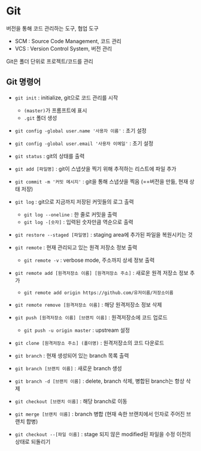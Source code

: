 # Git

버전을 통해 코드 관리하는 도구, 협업 도구

* SCM : Source Code Management, 코드 관리
* VCS : Version Control System, 버전 관리

Git은 폴더 단위로 프로젝트/코드를 관리



## Git 명령어

* `git init` : initialize, git으로 코드 관리를 시작
  * `(master)`가 프롬프트에 표시
  * `.git` 폴더 생성
* `git config -global user.name '사용자 이름'` : 초기 설정
* `git config -global user.email '사용자 이메일'` : 초기 설정

* `git status` : git의 상태를 출력
* `git add [파일명]` : git이 스냅샷을 찍기 위해 추적하는 리스트에 파일 추가
* `git commit -m '커밋 메시지'` : git을 통해 스냅샷을 찍음 (==버전을 만듦, 현재 상태 저장)
* `git log` : git으로 지금까지 저장된 커밋들의 로그 출력
  * `git log --oneline` : 한 줄로 커밋을 출력
  * `git log -[숫자]` : 입력된 숫자만큼 역순으로 출력
* `git restore --staged [파일명]` : staging area에 추가된 파일을 복원시키는 것

* `git remote` : 현재 관리되고 있는 원격 저장소 정보 출력
  * `git remote -v` : verbose mode, 주소까지 상세 정보 출력
* `git remote add [원격저장소 이름] [원격저장소 주소]` : 새로운 원격 저장소 정보 추가
  * `git remote add origin https://github.com/유저이름/저장소이름`
* `git remote remove [원격저장소 이름]` : 해당 원격저장소 정보 삭제
* `git push [원격저장소 이름] [브랜치 이름]` : 원격저장소에 코드 업로드
  * `git push -u origin master` : upstream 설정
* `git clone [원격저장소 주소] (폴더명)` : 원격저장소의 코드 다운로드
* `git branch` : 현재 생성되어 있는 branch 목록 출력

* `git branch [브랜치 이름]` : 새로운 branch 생성

* `git branch -d [브랜치 이름]` : delete, branch 삭제, 병합된 branch는 항상 삭제
* `git checkout [브랜치 이름]` : 해당 branch로 이동

* `git merge [브랜치 이름]` : branch 병합 (현재 속한 브랜치에서 인자로 주어진 브랜치 합병)
* `git checkout --[파일 이름]` : stage 되지 않은 modified된 파일을 수정 이전의 상태로 되돌리기